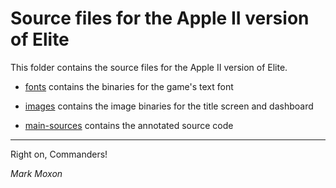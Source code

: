 # Source files for the Apple II version of Elite

This folder contains the source files for the Apple II version of Elite.

* [fonts](fonts) contains the binaries for the game's text font

* [images](images) contains the image binaries for the title screen and dashboard

* [main-sources](main-sources) contains the annotated source code

---

Right on, Commanders!

_Mark Moxon_